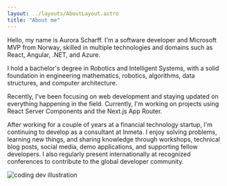 ```yaml
---
layout: ../layouts/AboutLayout.astro
title: "About me"
---
```


Hello, my name is Aurora Scharff. I'm a software developer and Microsoft MVP from Norway, skilled in multiple technologies and domains such as React, Angular, .NET, and Azure.

I hold a bachelor's degree in Robotics and Intelligent Systems, with a solid foundation in engineering mathematics, robotics, algorithms, data structures, and computer architecture.

Recently, I've been focusing on web development and staying updated on everything happening in the field. Currently, I'm working on projects using React Server Components and the Next.js App Router.

After working for a couple of years at a financial technology startup, I'm continuing to develop as a consultant at Inmeta. I enjoy solving problems, learning new things, and sharing knowledge through workshops, technical blog posts, social media, demo applications, and supporting fellow developers. I also regularly present internationally at recognized conferences to contribute to the global developer community.

<div>
  <img src="/assets/dev-girl.svg" class="sm:w-1/2 mx-auto" alt="coding dev illustration">
</div>
